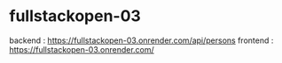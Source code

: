 # fullstackopen-03

backend : https://fullstackopen-03.onrender.com/api/persons
frontend : https://fullstackopen-03.onrender.com/

